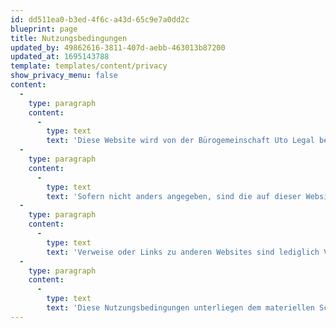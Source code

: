 ```yaml
---
id: dd511ea0-b3ed-4f6c-a43d-65c9e7a0dd2c
blueprint: page
title: Nutzungsbedingungen
updated_by: 49862616-3811-407d-aebb-463013b87200
updated_at: 1695143788
template: templates/content/privacy
show_privacy_menu: false
content:
  -
    type: paragraph
    content:
      -
        type: text
        text: 'Diese Website wird von der Bürogemeinschaft Uto Legal betrieben. Durch den Zugriff auf diese Website erklären Sie sich mit diesen Nutzungsbedingungen einverstanden. Der Inhalt dieser Website dient nur zu allgemeinen Informationszwecken und darf nicht als Rechtsberatung zu bestimmten Fakten oder Umständen ausgelegt werden. Obwohl wir uns in angemessener Weise bemühen, alle Informationen korrekt und aktuell zu halten, übernehmen wir keine Verantwortung oder Haftung für deren Richtigkeit, Vollständigkeit oder Aktualität.'
  -
    type: paragraph
    content:
      -
        type: text
        text: 'Sofern nicht anders angegeben, sind die auf dieser Website verfügbaren Inhalte urheberrechtlich und/oder durch andere Rechte an geistigem Eigentum geschützt, und wir bzw. unsere Lizenzgeber behalten alle Rechte an ihnen. Die Verwendung von Inhalten ohne unsere vorherige ausdrückliche Zustimmung ist untersagt.'
  -
    type: paragraph
    content:
      -
        type: text
        text: 'Verweise oder Links zu anderen Websites sind lediglich Vorschläge für zusätzliche Informationsquellen. Wir haben keine Kontrolle über den Inhalt dieser externen Quellen und übernehmen keine Verantwortung oder Haftung für deren Inhalt.'
  -
    type: paragraph
    content:
      -
        type: text
        text: 'Diese Nutzungsbedingungen unterliegen dem materiellen Schweizer Recht. Für alle Streitigkeiten, die sich aus oder im Zusammenhang mit der Nutzung dieser Website ergeben, sind ausschliesslich die Gerichte in Zürich 8, Schweiz, zuständig.'
---
```

